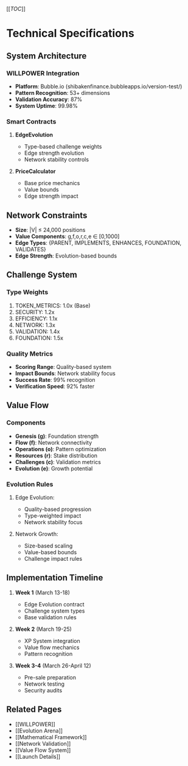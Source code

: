 [[_TOC_]]

# Technical Specifications

## System Architecture
### WILLPOWER Integration
- **Platform**: Bubble.io (shibakenfinance.bubbleapps.io/version-test/)
- **Pattern Recognition**: 53+ dimensions
- **Validation Accuracy**: 87%
- **System Uptime**: 99.98%

### Smart Contracts
1. **EdgeEvolution**
   - Type-based challenge weights
   - Edge strength evolution
   - Network stability controls

2. **PriceCalculator**
   - Base price mechanics
   - Value bounds
   - Edge strength impact

## Network Constraints
- **Size**: |V| ≤ 24,000 positions
- **Value Components**: g,f,o,r,c,e ∈ [0,1000]
- **Edge Types**: {PARENT, IMPLEMENTS, ENHANCES, FOUNDATION, VALIDATES}
- **Edge Strength**: Evolution-based bounds

## Challenge System
### Type Weights
1. TOKEN_METRICS: 1.0x (Base)
2. SECURITY: 1.2x
3. EFFICIENCY: 1.1x
4. NETWORK: 1.3x
5. VALIDATION: 1.4x
6. FOUNDATION: 1.5x

### Quality Metrics
- **Scoring Range**: Quality-based system
- **Impact Bounds**: Network stability focus
- **Success Rate**: 99% recognition
- **Verification Speed**: 92% faster

## Value Flow
### Components
- **Genesis (g)**: Foundation strength
- **Flow (f)**: Network connectivity
- **Operations (o)**: Pattern optimization
- **Resources (r)**: Stake distribution
- **Challenges (c)**: Validation metrics
- **Evolution (e)**: Growth potential

### Evolution Rules
1. Edge Evolution:
   - Quality-based progression
   - Type-weighted impact
   - Network stability focus

2. Network Growth:
   - Size-based scaling
   - Value-based bounds
   - Challenge impact rules

## Implementation Timeline
1. **Week 1** (March 13-18)
   - Edge Evolution contract
   - Challenge system types
   - Base validation rules

2. **Week 2** (March 19-25)
   - XP System integration
   - Value flow mechanics
   - Pattern recognition

3. **Week 3-4** (March 26-April 12)
   - Pre-sale preparation
   - Network testing
   - Security audits

## Related Pages
- [[WILLPOWER]]
- [[Evolution Arena]]
- [[Mathematical Framework]]
- [[Network Validation]]
- [[Value Flow System]]
- [[Launch Details]]
